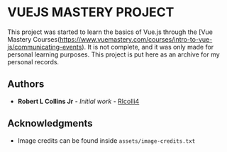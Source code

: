 # VUEJS MASTERY PROJECT

This project was started to learn the basics of Vue.js through the [Vue Mastery Courses(https://www.vuemastery.com/courses/intro-to-vue-js/communicating-events).
It is not complete, and it was only made for personal learning purposes. This project is put here as an archive for my personal records.

## Authors

* **Robert L Collins Jr** - *Initial work* - [Rlcolli4](https://github.com/PurpleBooth)

## Acknowledgments

* Image credits can be found inside `assets/image-credits.txt`
